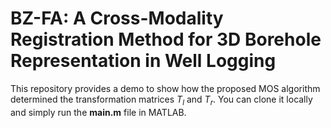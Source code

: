 # BZ-FA: A Cross-Modality Registration Method for 3D Borehole Representation in Well Logging
This repository provides a demo to show how the proposed MOS algorithm determined the transformation matrices $T_l$ and $T_r$. You can clone it locally and simply run the **main.m** file in MATLAB.
